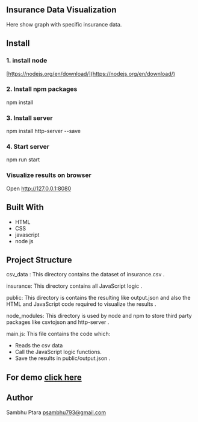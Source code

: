 ## Insurance Data Visualization
Here show graph with specific insurance data.
## Install
### 1. install node
[https://nodejs.org/en/download/](https://nodejs.org/en/download/)
### 2. Install npm packages
npm install
### 3. Install server
npm install http-server --save
### 4. Start server
npm run start
### Visualize results on browser
Open http://127.0.0.1:8080
## Built With
- HTML
- CSS
- javascript
- node js
## Project Structure
csv_data : This directory contains the dataset of insurance.csv .

insurance: This directory contains all JavaScript logic .

public: This directory is contains the resulting like output.json and also the HTML and JavaScript code required to visualize the results .

node_modules: This directory is used by node and npm to store third party packages like csvtojson and http-server .

main.js: This file contains the code which: 
- Reads the csv data 
- Call the JavaScript logic functions. 
- Save the results in public/output.json .

## For demo [click here](https://data--visualization.herokuapp.com/)

## Author
Sambhu Ptara psambhu793@gmail.com